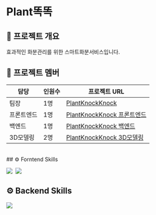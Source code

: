 # Plant똑똑

## 📑 프로젝트 개요
효과적인 화분관리를 위한 스마트화분서비스입니다.
<br />

## 🌱 프로젝트 멤버
|담당|인원수|프로젝트 URL| 
|---|---|---|
|팀장|1명|[PlantKnockKnock](https://github.com/PlantKnockKnock)|
|프론트엔드|1명|[PlantKnockKnock 프론트엔드](https://github.com/PlantKnockKnock/frontend)|  
|백엔드|1명|[PlantKnockKnock 백엔드](https://github.com/PlantKnockKnock/api-plantsmartfarm)|
|3D모델링|2명|[PlantKnockKnock 3D모델링](https://github.com/PlantKnockKnock/3DPRINT)|
<br />
## ⚙ Forntend Skills
<p>
  <img src="https://img.shields.io/badge/vue-4FC08D.svg?logo=vue.js&logoColor=white"/>&nbsp
  <img src="https://img.shields.io/badge/Vuetify-1867C0.svg?logo=vuetify&logoColor=white"/>&nbsp
</p> 

## ⚙ Backend Skills
<p>
  <img src="https://img.shields.io/badge/Nestjs-E0234E.svg?logo=nestjs&logoColor=white"/>&nbsp
</p> 
